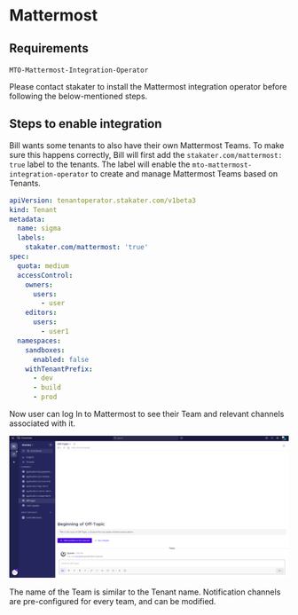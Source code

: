# Mattermost

## Requirements

`MTO-Mattermost-Integration-Operator`

Please contact stakater to install the Mattermost integration operator before following the below-mentioned steps.

## Steps to enable integration

Bill wants some tenants to also have their own Mattermost Teams. To make sure this happens correctly, Bill will first add the `stakater.com/mattermost: true` label to the tenants.
The label will enable the `mto-mattermost-integration-operator` to create and manage Mattermost Teams based on Tenants.

```yaml
apiVersion: tenantoperator.stakater.com/v1beta3
kind: Tenant
metadata:
  name: sigma
  labels:
    stakater.com/mattermost: 'true'
spec:
  quota: medium
  accessControl:
    owners:
      users:
        - user
    editors:
      users:
        - user1
  namespaces:
    sandboxes:
      enabled: false
    withTenantPrefix:
      - dev
      - build
      - prod
```

Now user can log In to Mattermost to see their Team and relevant channels associated with it.

![image](./../images/mattermost-tenant-team.png)

The name of the Team is similar to the Tenant name. Notification channels are pre-configured for every team, and can be modified.
